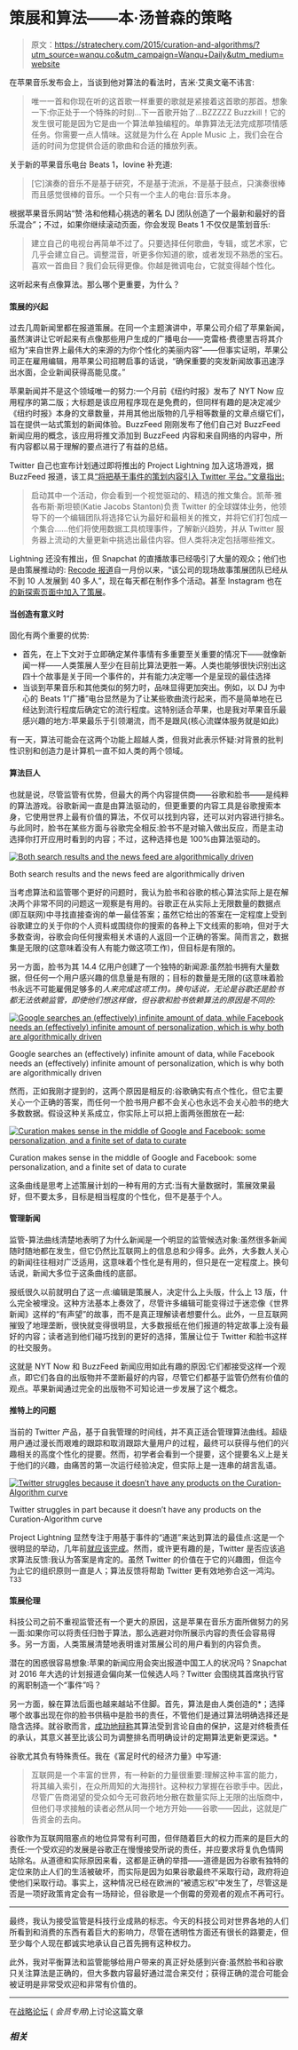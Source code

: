 # 策展和算法——本·汤普森的策略

> 原文：<https://stratechery.com/2015/curation-and-algorithms/?utm_source=wanqu.co&utm_campaign=Wanqu+Daily&utm_medium=website>

在苹果音乐发布会上，当谈到他对算法的看法时，吉米·艾奥文毫不讳言:

> 唯一一首和你现在听的这首歌一样重要的歌就是紧接着这首歌的那首。想象一下:你正处于一个特殊的时刻…下一首歌开始了…BZZZZZ Buzzkill！它的发生很可能是因为它是由一个算法单独编程的。单靠算法无法完成那项情感任务。你需要一点人情味。这就是为什么在 Apple Music 上，我们会在合适的时间为您提供合适的歌曲和合适的播放列表。

关于新的苹果音乐电台 Beats 1，Iovine 补充道:

> [它]演奏的音乐不是基于研究，不是基于流派，不是基于鼓点，只演奏很棒而且感觉很棒的音乐。一个只有一个主人的电台:音乐本身。

根据苹果音乐网站“赞·洛和他精心挑选的著名 DJ 团队创造了一个最新和最好的音乐混合”；不过，如果你继续滚动页面，你会发现 Beats 1 不仅仅是策划音乐:

> 建立自己的电视台再简单不过了。只要选择任何歌曲，专辑，或艺术家，它几乎会建立自己。调整混音，听更多你知道的歌，或者发现不熟悉的宝石。喜欢一首曲目？我们会玩得更像。你越是微调电台，它就变得越个性化。

这听起来有点像算法。那么哪个更重要，为什么？

#### 策展的兴起

过去几周新闻里都在报道策展。在同一个主题演讲中，苹果公司介绍了苹果新闻，虽然演讲让它听起来有点像那些用户生成的广播电台——克雷格·费德里吉将其介绍为“来自世界上最伟大的来源的为你个性化的美丽内容”——但事实证明，苹果公司正在雇用编辑，用苹果公司招聘启事的话说，“确保重要的突发新闻故事迅速浮出水面，企业新闻获得高能见度。”

苹果新闻并不是这个领域唯一的努力:一个月前《纽约时报》发布了 NYT Now 应用程序的第二版；大标题是该应用程序现在是免费的，但同样有趣的是决定减少《纽约时报》本身的文章数量，并用其他出版物的几乎相等数量的文章点缀它们，旨在提供一站式策划的新闻体验。BuzzFeed 刚刚发布了他们自己对 BuzzFeed 新闻应用的概念，该应用将推文添加到 BuzzFeed 内容和来自网络的内容中，所有内容都以易于理解的要点进行了有益的总结。

Twitter 自己也宣布计划通过即将推出的 Project Lightning 加入这场游戏，据 BuzzFeed 报道，该工具[“将把基于事件的策划内容引入 Twitter 平台。”文章指出:](http://www.buzzfeed.com/mathonan/twitters-top-secret-project-lightning-revealed#.lnenXJ2Wpp)

> 启动其中一个活动，你会看到一个视觉驱动的、精选的推文集合。凯蒂·雅各布斯·斯坦顿(Katie Jacobs Stanton)负责 Twitter 的全球媒体业务，他领导下的一个编辑团队将选择它认为最好和最相关的推文，并将它们打包成一个集合……他们将使用数据工具梳理事件，了解新兴趋势，并从 Twitter 服务器上流动的大量更新中挑选出最佳内容。但人类将决定包括哪些推文。

Lightning 还没有推出，但 Snapchat 的直播故事已经吸引了大量的观众；他们也是由策展推动的: [Recode 报道](http://recode.net/2015/06/17/snapchats-making-some-pretty-serious-money-from-live-stories/)自一月份以来，“该公司的现场故事策展团队已经从不到 10 人发展到 40 多人”，现在每天都在制作多个活动。甚至 Instagram 也在[的新探索页面中加入了策展](http://www.wired.com/2015/06/instagram-debuts-new-search-discovery-rival-twitter/)。

#### 当创造有意义时

固化有两个重要的优势:

*   首先，在上下文对于立即确定某件事情有多重要至关重要的情况下——就像新闻一样——人类策展人至少在目前比算法更胜一筹。人类也能够很快识别出这四十个故事是关于同一个事件的，并有能力决定哪一个是呈现的最佳选择
*   当谈到苹果音乐和其他类似的努力时，品味显得更加突出。例如，以 DJ 为中心的 Beats 1“广播”电台显然是为了让某些歌曲流行起来，而不是简单地在已经达到流行程度后确定它的流行程度。这特别适合苹果，也是我对苹果音乐最感兴趣的地方:苹果最乐于引领潮流，而不是跟风(核心流媒体服务就是如此)

有一天，算法可能会在这两个功能上超越人类，但我对此表示怀疑:对背景的批判性识别和创造力是计算机一直不如人类的两个领域。

#### 算法巨人

也就是说，尽管监管有优势，但最大的两个内容提供商——谷歌和脸书——是纯粹的算法游戏。谷歌新闻一直是由算法驱动的，但更重要的内容工具是谷歌搜索本身，它使用世界上最有价值的算法，不仅可以找到内容，还可以对内容进行排名。与此同时，脸书在某些方面与谷歌完全相反:脸书不是对输入做出反应，而是主动选择你打开应用时看到的内容；不过，这种选择也是 100%由算法驱动的。

[![Both search results and the news feed are algorithmically driven](img/1b969233e163c70d853626af0b09280c.png)](https://i0.wp.com/stratechery.com/wp-content/uploads/2015/06/stratechery-Year-One-206.png?ssl=1)

Both search results and the news feed are algorithmically driven



当考虑算法和监管哪个更好的问题时，我认为脸书和谷歌的核心算法实际上是在解决两个非常不同的问题这一观察是有用的。谷歌正在从实际上无限数量的数据点(即互联网)中寻找直接查询的单一最佳答案；虽然它给出的答案在一定程度上受到谷歌建立的关于你的个人资料或围绕你的搜索的各种上下文线索的影响，但对于大多数查询，谷歌会向任何搜索相关术语的人返回一个正确的答案。简而言之，数据集是无限的(这意味着没有人有能力做这项工作)，但目标是有限的。

另一方面，脸书为其 14.4 亿用户创建了一个独特的新闻源:虽然脸书拥有大量数据，但任何一个用户感兴趣的信息量是有限的；目标的数量是无限的(这意味着脸书永远不可能雇佣足够多的*人来完成这项工作)。换句话说，无论是谷歌还是脸书都无法依赖监管，即使他们想这样做，但谷歌和脸书依赖算法的原因是不同的:*

[![Google searches an (effectively) infinite amount of data, while Facebook needs an (effectively) infinite amount of personalization, which is why both are algorithmically driven](img/719deaedebe18455da1a3ae82deec062.png)](https://i0.wp.com/stratechery.com/wp-content/uploads/2015/06/stratechery-Year-One-207.png?ssl=1)

Google searches an (effectively) infinite amount of data, while Facebook needs an (effectively) infinite amount of personalization, which is why both are algorithmically driven



然而，正如我刚才提到的，这两个原因是相反的:谷歌确实有点个性化，但它主要关心一个正确的答案，而任何一个脸书用户都不会关心也永远不会关心脸书的绝大多数数据。假设这种关系成立，你实际上可以把上面两张图放在一起:

[![Curation makes sense in the middle of Google and Facebook: some personalization, and a finite set of data to curate](img/98d735b0e82fe1b4eed3d84b5919a604.png)](https://i0.wp.com/stratechery.com/wp-content/uploads/2015/06/stratechery-Year-One-208.png?ssl=1)

Curation makes sense in the middle of Google and Facebook: some personalization, and a finite set of data to curate



这条曲线是思考上述策展计划的一种有用的方式:当有大量数据时，策展效果最好，但不要太多，目标是相当程度的个性化，但不是基于个人。

#### 管理新闻

监管-算法曲线清楚地表明了为什么新闻是一个明显的监管候选对象:虽然很多新闻随时随地都在发生，但它仍然比互联网上的信息总和少得多。此外，大多数人关心的新闻往往相对广泛适用，这意味着个性化是有用的，但只是在一定程度上。换句话说，新闻大多位于这条曲线的底部。

报纸很久以前就明白了这一点:编辑是策展人，决定什么上头版，什么上 13 版，什么完全被埋没。这种方法基本上奏效了，尽管许多编辑可能变得过于迷恋像《世界新闻》这样的“有声望”的故事，而不是真正理解读者想要什么。此外，一旦互联网摧毁了地理垄断，很快就变得很明显，大多数报纸在他们报道的特定故事上没有最好的内容；读者逃到他们碰巧找到的更好的选择，策展让位于 Twitter 和脸书这样的社交服务。

这就是 NYT Now 和 BuzzFeed 新闻应用如此有趣的原因:它们都接受这样一个观点，即它们各自的出版物并不垄断最好的内容，尽管它们都基于监管仍然有价值的观点。苹果新闻通过完全的出版物不可知论进一步发展了这个概念。

#### 推特上的问题

当前的 Twitter 产品，基于自我管理的时间线，并不真正适合管理算法曲线。超级用户通过漫长而艰难的跟踪和取消跟踪大量用户的过程，最终可以获得与他们的兴趣相关的高度个性化的提要。然而，初学者会看到一个提要，这个提要名义上是关于他们的兴趣，由痛苦的第一次运行经验决定，但实际上是一连串的胡言乱语。

[![Twitter struggles because it doesn’t have any products on the Curation-Algorithm curve](img/86eee558482cf5463409e92ac209cf5f.png)](https://i0.wp.com/stratechery.com/wp-content/uploads/2015/06/stratechery-Year-One-209.png?ssl=1)

Twitter struggles in part because it doesn’t have any products on the Curation-Algorithm curve



Project Lightning 显然专注于用基于事件的“通道”来达到算法的最佳点:这是一个很明显的举动，几年前[就应该完成](https://stratechery.com/2014/twitter-market/)。然而，或许更有趣的是，Twitter 是否应该追求算法反馈:我认为答案是肯定的。虽然 Twitter 的价值在于它的兴趣图，但迄今为止它的组织原则一直是人；算法反馈将帮助 Twitter 更有效地弥合这一鸿沟。<sup id="rf3-1726">T33</sup>

#### 策展伦理

科技公司之前不重视监管还有一个更大的原因，这是苹果在音乐方面所做努力的另一面:如果你可以将责任归咎于算法，那么逃避对你所展示内容的责任会容易得多。另一方面，人类策展清楚地表明谁对策展公司的用户看到的内容负责。

潜在的困惑很容易想象:苹果的新闻应用会突出报道中国工人的状况吗？Snapchat 对 2016 年大选的计划报道会偏向某一位候选人吗？Twitter 会围绕其首席执行官的离职制造一个“事件”吗？

另一方面，躲在算法后面也越来越站不住脚。首先，算法是由人类创造的*；选择哪个故事出现在你的脸书供稿中是脸书的责任，不管他们是通过算法明确选择还是隐含选择。就谷歌而言，[成功地辩称](http://arstechnica.com/tech-policy/2014/11/court-agrees-that-googles-search-results-qualify-as-free-speech/)其算法受到言论自由的保护，这是对终极责任的承认，其意义甚至比该公司为调整排名而明确设计的定期算法更新更深远。*

谷歌尤其负有特殊责任。我在《富足时代的经济力量》中写道:

> 互联网是一个丰富的世界，有一种新的力量很重要:理解这种丰富的能力，将其编入索引，在众所周知的大海捞针。这种权力掌握在谷歌手中。因此，尽管广告商渴望的受众如今无可救药地分散在数量实际上无限的出版商中，但他们寻求接触的读者必然从同一个地方开始——谷歌——因此，这就是广告资金的去向。

谷歌作为互联网阻塞点的地位异常有利可图，但伴随着巨大的权力而来的是巨大的责任:一个受欢迎的发展是谷歌正在慢慢接受所说的责任，并应要求将复仇色情网站除名。从道德和实际原因来看，这都是正确的举措——道德是因为谷歌有独特的定位来防止人们的生活被破坏，而实际是因为如果谷歌最终不采取行动，政府将迫使他们采取行动。事实上，这种情况已经在欧洲的“被遗忘权”中发生了，尽管这是否是一项好政策肯定会有一场辩论，但谷歌是一个倒霉的旁观者的观点不再可行。

* * *

最终，我认为接受监管是科技行业成熟的标志。今天的科技公司对世界各地的人们所看到和消费的东西有着巨大的影响力，尽管在透明性方面还有很长的路要走，但至少每个人现在都诚实地承认自己首先拥有这种权力。

此外，我对平衡算法和监管能够给用户带来的真正好处感到兴奋:虽然脸书和谷歌只关注算法是正确的，但大多数内容最好通过混合来交付；获得正确的混合可能会被证明是非常受欢迎和非常有价值的。

* * *

在[战略论坛](https://forum.stratechery.com/t/curation-and-algorithms/128) ( *会员专用*)上讨论这篇文章

### *相关*
